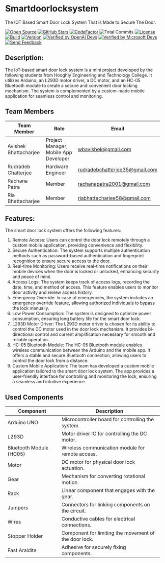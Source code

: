 # Smartdoorlocksystem
The IOT Based Smart Door Lock System That is Made to Secure The Door.

[![Open Source](https://img.shields.io/badge/Open%20Source-Yes-green)](https://github.com/teameviral/smartdoorlocksystem)
[![GitHub Stars](https://img.shields.io/github/stars/teameviral/smartdoorlocksystem)](https://github.com/teameviral/smartdoorlocksystem/stargazers)
[![CodeFactor](https://www.codefactor.io/repository/github/teameviral/smartdoorlocksystem/badge/main)](https://www.codefactor.io/repository/github/teameviral/smartdoorlocksystem/overview/main)
![Total Commits](https://img.shields.io/github/commit-activity/m/teameviral/smartdoorlocksystem)
[![License](https://img.shields.io/badge/License-MIT-blue.svg)](https://github.com/teameviral/smartdoorlocksystem/blob/main/LICENSE)
[![Build](https://img.shields.io/badge/Build-Passing-brightgreen)](https://github.com/teameviral/smartdoorlocksystem)
[![Version](https://img.shields.io/badge/Version-1.0-orange)](https://github.com/teameviral/smartdoorlocksystem)
[![Verified by OpenAI Devs](https://img.shields.io/badge/Verified%20by-OpenAI%20Devs-brightgreen)](https://github.com/teameviral/smartdoorlocksystem)
[![Verified by Microsoft Devs](https://img.shields.io/badge/Verified%20by-Microsoft%20Devs-blue)](https://github.com/teameviral/smartdoorlocksystem)
[![Send Feedback](https://img.shields.io/badge/Send%20Feedback-Email-red)](mailto:wbavishek@gmail.com)




## Description:
The IoT-based smart door lock system is a mini project developed by the following students from Hooghly Engineering and Technology College. It utilizes Arduino, an L293D motor driver, a DC motor, and an HC-05 Bluetooth module to create a secure and convenient door locking mechanism. The system is complemented by a custom-made mobile application for seamless control and monitoring.

## Team Members
| Team Member    | Role                   | Email                         |
|----------------|------------------------|-------------------------------|
| Avishek Bhattacharjee     | Project Manager, Mobile App Developer        | wbavishek@gmail.com        |
| Rudradeb Chatterjee  | Hardware Engineer      | rudradebchatterjee35@gmail.com      |
| Rachana Patra    | Member     |  rachanapatra2001@gmail.com       |
| Ria Bhattacharjee    | Member   |  riabhattacharjee58@gmail.com        |


## Features:
The smart door lock system offers the following features:

1. Remote Access: Users can control the door lock remotely through a custom mobile application, providing convenience and flexibility.
2. Secure Authentication: The system supports multiple authentication methods such as password-based authentication and fingerprint recognition to ensure secure access to the door.
3. Real-time Monitoring: Users receive real-time notifications on their mobile devices when the door is locked or unlocked, enhancing security and peace of mind.
4. Access Logs: The system keeps track of access logs, recording the date, time, and method of access. This feature enables users to monitor door activity and review access history.
5. Emergency Override: In case of emergencies, the system includes an emergency override feature, allowing authorized individuals to bypass the lock manually.
6. Low Power Consumption: The system is designed to optimize power consumption, ensuring long battery life for the smart door lock.
7. L293D Motor Driver: The L293D motor driver is chosen for its ability to control the DC motor used in the door lock mechanism. It provides bi-directional control and current amplification necessary for smooth and reliable operation.
8. HC-05 Bluetooth Module: The HC-05 Bluetooth module enables wireless communication between the Arduino and the mobile app. It offers a stable and secure Bluetooth connection, allowing users to control the door lock from a distance.
9. Custom Mobile Application: The team has developed a custom mobile application tailored to the smart door lock system. The app provides a user-friendly interface for controlling and monitoring the lock, ensuring a seamless and intuitive experience.


## Used Components
| Component                 | Description                                           |
|---------------------------|-------------------------------------------------------|
| Arduino UNO               | Microcontroller board for controlling the system.     |
| L293D                     | Motor driver IC for controlling the DC motor.         |
| Bluetooth Module (HC05)   | Wireless communication module for remote access.      |
| Motor                     | DC motor for physical door lock actuation.            |
| Gear                      | Mechanism for converting rotational motion.           |
| Rack                      | Linear component that engages with the gear.          |
| Jumpers                   | Connectors for linking components on the circuit.     |
| Wires                     | Conductive cables for electrical connections.         |
| Stopper Holder            | Component for limiting the movement of the door lock. |
| Fast Araldite             | Adhesive for securely fixing components.              |
